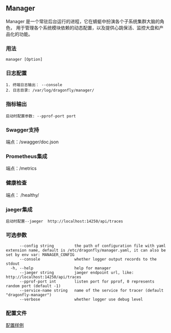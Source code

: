 ## Manager

Manager 是一个常驻后台运行的进程，它在蜻蜓中扮演各个子系统集群大脑的角色， 用于管理各个系统模块依赖的动态配置，以及提供心跳保活、监控大盘和产品化的功能。

### 用法

```
manager [Option]
```

### 日志配置

```
1. 终端日志输出： --console
2. 日志目录: /var/log/dragonfly/manager/
```

### 指标输出

```
启动时配置参数: --pprof-port port
```

### Swagger支持

端点：/swagger/doc.json

### Prometheus集成

端点：/metrics

### 健康检查

端点： /healthy/

### jaeger集成

```
启动时配置--jaeger  http://localhost:14250/api/traces
```

### 可选参数

```
      --config string         the path of configuration file with yaml extension name, default is /etc/dragonfly/manager.yaml, it can also be set by env var: MANAGER_CONFIG
      --console               whether logger output records to the stdout
  -h, --help                  help for manager
      --jaeger string         jaeger endpoint url, like: http://localhost:14250/api/traces
      --pprof-port int        listen port for pprof, 0 represents random port (default -1)
      --service-name string   name of the service for tracer (default "dragonfly-manager")
      --verbose               whether logger use debug level
```

### 配置文件
[配置样例](../config/manager.yaml)